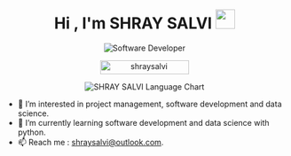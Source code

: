 <h1 align="center"><b>Hi , I'm SHRAY SALVI </b><img src="https://media.giphy.com/media/hvRJCLFzcasrR4ia7z/giphy.gif"
    width="35"></h1>
<p align="center">
  <img
    src="https://readme-typing-svg.demolab.com?font=Reem+Kufi&weight=500&size=32&duration=6000&pause=1500&color=FF147A&center=true&vCenter=true&width=435&lines=Software+Developer;Full-Stack+Developer;Product+Engineer"
    alt="Software Developer" />
</p>
<p align="center">
	<img src="https://komarev.com/ghpvc/?username=shraysalvi&label=Profile%20views&color=FF147A&style=for-the-badge&?" alt="shraysalvi" height=25px, width=160px/>
</p>
<p align="center">
  <img src="https://github-readme-stats.vercel.app/api/top-langs/?username=shraysalvi&layout=donut&theme=radical&hide_border=true" alt="SHRAY SALVI Language Chart">
</p>

- 👀 I’m interested in project management, software development and data science.
- 🌱 I’m currently learning software development and data science with python. 
- 📫 Reach me : shraysalvi@outlook.com.
